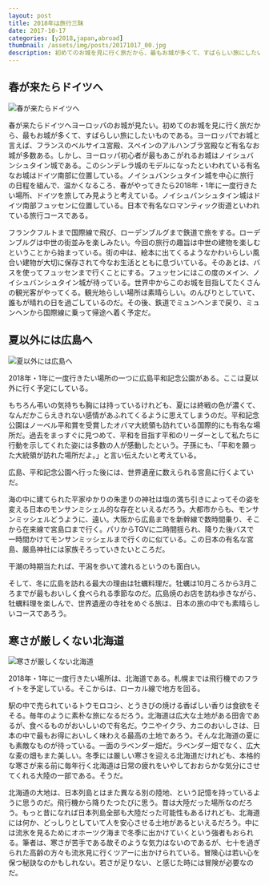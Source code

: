 ```yaml
---
layout: post
title: 2018年は旅行三昧
date: 2017-10-17
categories: [y2018,japan,abroad]
thumbnail: /assets/img/posts/20171017_00.jpg
description: 初めてのお城を見に行く旅だから、最もお城が多くて、すばらしい旅にしたいものである。
---
```



## 春が来たらドイツへ

![春が来たらドイツへ]({{site.url}}/assets/img/posts/20171017_01.jpg)

春が来たらドイツへヨーロッパのお城が見たい。初めてのお城を見に行く旅だから、最もお城が多くて、すばらしい旅にしたいものである。ヨーロッパでお城と言えば、フランスのベルサイユ宮殿、スペインのアルハンブラ宮殿など有名なお城が多数ある。しかし、ヨーロッパ初心者が最もあこがれるお城はノイシュバンシュタイン城である。このシンデレラ城のモデルになったといわれている有名なお城はドイツ南部に位置している。ノイシュバンシュタイン城を中心に旅行の日程を組んで、温かくなるころ、春がやってきたら2018年・1年に一度行きたい場所、ドイツを旅してみ見ようと考えている。ノイシュバンシュタイン城はドイツ南部フュッセンに位置している。日本で有名なロマンティック街道といわれている旅行コースである。

フランクフルトまで国際線で飛び、ローデンブルグまで鉄道で旅をする。ローデンブルグは中世の街並みを楽しみたい。今回の旅行の趣旨は中世の建物を楽しむということから始まっている。街の中は、絵本に出てくるようなかわいらしい風合い建物が大切に保存されて今なお生活とともに息づいている。そのあとは、バスを使ってフュッセンまで行くことにする。フュッセンにはこの度のメイン、ノイシュバンシュタイン城が待っている。世界中からこのお城を目指してたくさんの観光客がやってくる。観光地らしい場所は素晴らしい。のんびりとしていて、誰もが晴れの日を過ごしているのだ。その後、鉄道でミュンヘンまで戻り、ミュンヘンから国際線に乗って帰途へ着く予定だ。



## 夏以外には広島へ

![夏以外には広島へ]({{site.url}}/assets/img/posts/20171017_02.jpg)

2018年・1年に一度行きたい場所の一つに広島平和記念公園がある。ここは夏以外に行く予定にしている。

もちろん弔いの気持ちも胸には持っているけれども、夏には終戦の色が濃くて、なんだかこらえきれない感情があふれてくるように思えてしまうのだ。平和記念公園はノーベル平和賞を受賞したオバマ大統領も訪れている国際的にも有名な場所だ。過去をまっすぐに見つめて、平和を目指す平和のリーダーとして私たちに行動を示してくれた姿には多数の人が感動したという。子孫にも、「平和を願った大統領が訪れた場所だよ。」と言い伝えたいと考えている。

広島、平和記念公園へ行った後には、世界遺産に数えられる宮島に行くよていだ。

海の中に建てられた平家ゆかりの朱塗りの神社は塩の満ち引きによってその姿を変える日本のモンサンミシェル的な存在といえるだろう。大都市からも、モンサンミッシェルどうように、遠い。大阪から広島までを新幹線で数時間乗り、そこから在来線で宮島口まで行く。パリからTGVに二時間揺られ、降りた後バスで一時間かけてモンサンミッシェルまで行くのに似ている。この日本の有名な宮島、厳島神社には家族そろっていきたいところだ。

干潮の時期当たれば、干潟を歩いて渡れるというのも面白い。

そして、冬に広島を訪れる最大の理由は牡蠣料理だ。牡蠣は10月ころから3月ころまでが最もおいしく食べられる季節なのだ。広島焼のお店を訪ね歩きながら、牡蠣料理を楽しんで、世界遺産の寺社をめぐる旅は、日本の旅の中でも素晴らしいコースであろう。

## 寒さが厳しくない北海道

![寒さが厳しくない北海道]({{site.url}}/assets/img/posts/20171017_03.jpg)

2018年・1年に一度行きたい場所は、北海道である。札幌までは飛行機でのフライトを予定している。そこからは、ローカル線で地方を回る。

駅の中で売られているトウモロコシ、とうきびの焼ける香ばしい香りは食欲をそそる。毎年のように素朴な旅になるだろう。北海道は広大な土地がある田舎であるが、食べるものがおいしいので有名だ。ウニやイクラ、カニのおいしさは、日本の中で最もお得においしく味わえる最高の土地であろう。そんな北海道の夏にも素敵なものが待っている。一面のラベンダー畑だ。ラベンダー畑でなく、広大な麦の畑もまた美しい。冬季には厳しい寒さを迎える北海道だけれども、本格的な寒さが来る前に毎年行く北海道は日常の疲れをいやしておおらかな気分にさせてくれる大陸の一部である。そうだ。

北海道の大地は、日本列島とはまた異なる別の陸地、という記憶を持っているように思うのだ。飛行機から降りたつたびに思う。昔は大陸だった場所なのだろう。もっと昔になれば日本列島全部も大陸だった可能性もあるけれども、北海道には何か、どっしりとしていて人を安心させる土地があるといえるだろう。中には流氷を見るためにオホーツク海まで冬季に出かけていくという強者もおられる。筆者は、寒さが苦手である故そのような気力はないのであるが、七十を過ぎられた高齢の方々も流氷見に行くツアーに出かけられている。冒険心は若い心を保つ秘訣なのかもしれない。若さが足りない、と感じた時には冒険が必要なのだ。
